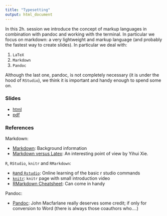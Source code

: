 ```yaml
---
title: "Typesetting"
output: html_document
---
```


In this 2h. session we introduce the concept of markup languages in combination with pandoc and working with the terminal. In particular we focus on markdown: a very lightweight and markup language (and probably the fastest way to create slides). In particular we deal with:

1. `LaTeX`
2. `Markdown`
3. `Pandoc`

Although the last one, pandoc, is not completely necessary (it is under the hood of `RStudio`), we think it is important and handy enough to spend some on. 

### Slides

* [html](../slides/03-typesetting.html)
* [pdf](../slides/03-typesetting.pdf)

### References

Markdown:

* [Markdown](http://daringfireball.net/projects/markdown/): Background information
* [Markdown versus Latex](http://yihui.name/en/2013/10/markdown-or-latex/): An interesting point of view by Yihui Xie.

`R`, `RStudio`, `knitr` and `RMarkdown`:

* [`R`and `Rstudio`](http://www.rstudio.com/resources/training/online-learning/):  Online learning of the basic r studio commands
* [`knitr`](http://yihui.name/knitr/): `knitr` page with small introduction video
* [RMarkdown Cheatsheet](http://blog.rstudio.org/2014/08/01/the-r-markdown-cheat-sheet/): Can come in handy

Pandoc: 

* [Pandoc](http://johnmacfarlane.net/pandoc/): John Macfarlane really deserves some credit; if only for conversion to Word (there is always those coauthors who....)

